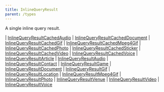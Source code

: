 ```yaml
---
title: InlineQueryResult
parent: /types
---
```


A single inline query result.

<div class="font-mono whitespace-pre"><span class="opacity-50">|</span> <a href="/types/inlinequeryresultcachedaudio"  >InlineQueryResultCachedAudio</a>
<span class="opacity-50">|</span> <a href="/types/inlinequeryresultcacheddocument"  >InlineQueryResultCachedDocument</a>
<span class="opacity-50">|</span> <a href="/types/inlinequeryresultcachedgif"  >InlineQueryResultCachedGif</a>
<span class="opacity-50">|</span> <a href="/types/inlinequeryresultcachedmpeg4gif"  >InlineQueryResultCachedMpeg4Gif</a>
<span class="opacity-50">|</span> <a href="/types/inlinequeryresultcachedphoto"  >InlineQueryResultCachedPhoto</a>
<span class="opacity-50">|</span> <a href="/types/inlinequeryresultcachedsticker"  >InlineQueryResultCachedSticker</a>
<span class="opacity-50">|</span> <a href="/types/inlinequeryresultcachedvideo"  >InlineQueryResultCachedVideo</a>
<span class="opacity-50">|</span> <a href="/types/inlinequeryresultcachedvoice"  >InlineQueryResultCachedVoice</a>
<span class="opacity-50">|</span> <a href="/types/inlinequeryresultarticle"  >InlineQueryResultArticle</a>
<span class="opacity-50">|</span> <a href="/types/inlinequeryresultaudio"  >InlineQueryResultAudio</a>
<span class="opacity-50">|</span> <a href="/types/inlinequeryresultcontact"  >InlineQueryResultContact</a>
<span class="opacity-50">|</span> <a href="/types/inlinequeryresultgame"  >InlineQueryResultGame</a>
<span class="opacity-50">|</span> <a href="/types/inlinequeryresultdocument"  >InlineQueryResultDocument</a>
<span class="opacity-50">|</span> <a href="/types/inlinequeryresultgif"  >InlineQueryResultGif</a>
<span class="opacity-50">|</span> <a href="/types/inlinequeryresultlocation"  >InlineQueryResultLocation</a>
<span class="opacity-50">|</span> <a href="/types/inlinequeryresultmpeg4gif"  >InlineQueryResultMpeg4Gif</a>
<span class="opacity-50">|</span> <a href="/types/inlinequeryresultphoto"  >InlineQueryResultPhoto</a>
<span class="opacity-50">|</span> <a href="/types/inlinequeryresultvenue"  >InlineQueryResultVenue</a>
<span class="opacity-50">|</span> <a href="/types/inlinequeryresultvideo"  >InlineQueryResultVideo</a>
<span class="opacity-50">|</span> <a href="/types/inlinequeryresultvoice"  >InlineQueryResultVoice</a></div>

